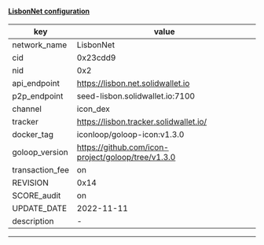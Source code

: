 #### [LisbonNet configuration](https://networkinfo.solidwallet.io/node_info/LisbonNet/default_configure.yml)
|key|value|
|---|---|
|network_name|LisbonNet|
|cid|0x23cdd9|
|nid|0x2|
|api_endpoint|https://lisbon.net.solidwallet.io|
|p2p_endpoint|seed-lisbon.solidwallet.io:7100|
|channel|icon_dex|
|tracker|https://lisbon.tracker.solidwallet.io/|
|docker_tag|iconloop/goloop-icon:v1.3.0|
|goloop_version|https://github.com/icon-project/goloop/tree/v1.3.0|
|transaction_fee|on|
|REVISION|0x14|
|SCORE_audit|on|
|UPDATE_DATE|2022-11-11|
|description|-|
---
